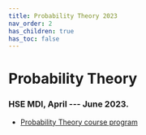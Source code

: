 ```yaml
---
title: Probability Theory 2023
nav_order: 2
has_children: true
has_toc: false
---
```


# Probability Theory 

### HSE MDI, April --- June 2023.

* [Probability Theory course program](/hse_mdi_prob_stat_23/probability_theory/prob_theory_program)